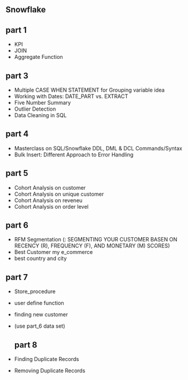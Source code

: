 ## Snowflake

## part 1
- KPI
- JOIN
- Aggregate Function

## part 3
- Multiple CASE WHEN STATEMENT for Grouping variable idea
- Working with Dates: DATE_PART vs. EXTRACT
- Five Number Summary
- Outlier Detection
- Data Cleaning in SQL

## part 4
- Masterclass on SQL/Snowflake DDL, DML & DCL Commands/Syntax
- Bulk Insert: Different Approach to Error Handling

## part 5
- Cohort Analysis on customer
-  Cohort Analysis on unique customer
-   Cohort Analysis on reveneu
-    Cohort Analysis on order level

## part 6
- RFM Segmentation (: SEGMENTING YOUR CUSTOMER BASEN ON RECENCY (R), FREQUENCY (F), AND MONETARY (M) SCORES)
- Best Customer my e_commerce
- best country and city 

## part 7
- Store_procedure
- user define function
- finding new customer
- (use part_6 data set)

  ## part 8
- Finding Duplicate Records
- Removing Duplicate Records
